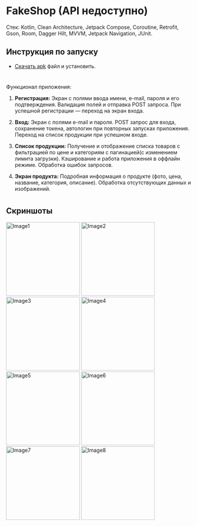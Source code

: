 # FakeShop (API недоступно)

Стек: Kotlin, Clean Architecture, Jetpack Compose, Coroutine, Retrofit, Gson, Room, Dagger Hilt, MVVM, Jetpack Navigation, JUnit.

## Инструкция по запуску
- [Скачать apk](https://github.com/iamzimin/FakeShop/releases/latest) файл и установить.

#

Функционал приложения:
1. **Регистрация:** Экран с полями ввода имени, e-mail, пароля и его подтверждения. Валидация полей и отправка POST запроса. При успешной регистрации — переход на экран входа.

2. **Вход:** Экран с полями e-mail и пароля. POST запрос для входа, сохранение токена, автологин при повторных запусках приложения. Переход на список продукции при успешном входе.

3. **Список продукции:** Получение и отображение списка товаров с фильтрацией по цене и категориям с пагинацией(с изменением лимита загрузки). Кэширование и работа приложения в оффлайн режиме. Обработка ошибок запросов.

4. **Экран продукта:** Подробная информация о продукте (фото, цена, название, категория, описание). Обработка отсутствующих данных и изображений.

#

## Скриншоты

<img src="https://github.com/user-attachments/assets/97d9379f-e9a6-4351-a03a-952e8557e4dc" alt="Image1" width="200"/>
<img src="https://github.com/user-attachments/assets/07e44488-00e8-4479-b80e-f7a6266881cf" alt="Image2" width="200"/>
<img src="https://github.com/user-attachments/assets/ebb722f4-1f34-4fd6-bab7-9c3e67e0153c" alt="Image3" width="200"/>
<img src="https://github.com/user-attachments/assets/2b387d23-9077-46e3-9163-d8addb081d8c" alt="Image4" width="200"/>
<img src="https://github.com/user-attachments/assets/06ab5a16-f034-4f4e-bd9a-86d168479449" alt="Image5" width="200"/>
<img src="https://github.com/user-attachments/assets/e54eb486-bac6-4806-8848-90f30969e7bc" alt="Image6" width="200"/>
<img src="https://github.com/user-attachments/assets/9b1b446e-c0f5-46d2-bf7b-9c0b891cc506" alt="Image7" width="200"/>
<img src="https://github.com/user-attachments/assets/37130f1c-f286-4548-9f46-4d461c399f10" alt="Image8" width="200"/>
